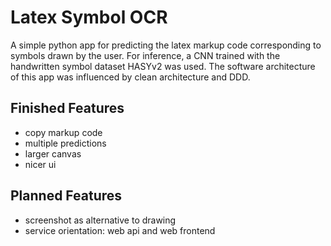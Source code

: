 # Latex Symbol OCR

A simple python app for predicting the latex markup code corresponding to symbols drawn by the user.
For inference, a CNN trained with the handwritten symbol dataset HASYv2 was used.
The software architecture of this app was influenced by clean architecture and DDD.

## Finished Features

- copy markup code
- multiple predictions
- larger canvas
- nicer ui

## Planned Features

- screenshot as alternative to drawing
- service orientation: web api and web frontend
